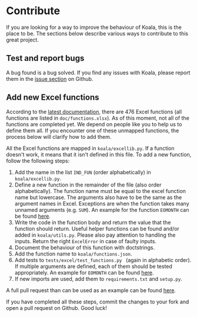 # Contribute

If you are looking for a way to improve the behaviour of Koala, this is the place to be. The sections below describe various ways to contribute to this great project.

## Test and report bugs

A bug found is a bug solved. If you find any issues with Koala, please report them in the [issue section](https://github.com/vallettea/koala/issues) on Github.

## Add new Excel functions

According to the [latest documentation](https://support.office.com/en-us/article/excel-functions-alphabetical-b3944572-255d-4efb-bb96-c6d90033e188), there are 476 Excel functions (all functions are listed in `doc/functions.xlsx`). As of this moment, not all of the functions are completed yet. We depend on people like you to help us to define them all. If you encounter one of these unmapped functions, the process below will clarify how to add them.

All the Excel functions are mapped in `koala/excellib.py`. If a function doesn't work, it means that it isn't defined in this file. To add a new function, follow the following steps:
1. Add the name in the list `IND_FUN` (order alphabetically) in `koala/excellib.py`.
2. Define a new function in the remainder of the file (also order alphabetically). The function name must be equal to the excel function name but lowercase. The arguments also have to be the same as the argument names in Excel. Exceptions are when the function takes many unnamed arguments (e.g. `SUM`). An example for the function `EOMONTH` can be found [here](https://github.com/vallettea/koala/blob/62296bdc9e5f42dde6ff72dc436339c07b963b30/koala/excellib.py#L527).
3. Write the code in the function body and return the value that the function should return. Useful helper functions can be found and/or added in `koala/utils.py`. Please also pay attention to handling the inputs. Return the right `ExcelError` in case of faulty inputs.
4. Document the behaviour of this function with doctstrings.
5. Add the function name to `koala/functions.json`.
6. Add tests to `tests/excel/test_functions.py ` (again in alphabetic order). If multiple arguments are defined, each of them should be tested appropriately. An example for `EOMONTH` can be found [here](https://github.com/vallettea/koala/blob/62296bdc9e5f42dde6ff72dc436339c07b963b30/tests/excel/test_functions.py#L871).
7. If new imports are used, add them to `requirements.txt` and `setup.py`.

A full pull request than can be used as an example can be found [here](https://github.com/vallettea/koala/pull/175/files).

If you have completed all these steps, commit the changes to your fork and open a pull request on Github. Good luck!